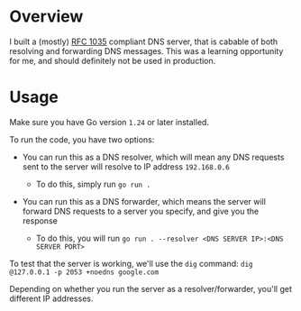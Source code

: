 # Overview

I built a (mostly) [RFC 1035](https://www.rfc-editor.org/rfc/pdfrfc/rfc1035.txt.pdf) compliant DNS server, that is cabable of both resolving and forwarding DNS messages. This was a learning opportunity for me, and should definitely not be used in production.

# Usage

Make sure you have Go version `1.24` or later installed.

To run the code, you have two options: 
- You can run this as a DNS resolver, which will mean any DNS requests sent to the server will resolve to IP address `192.168.0.6`
    - To do this, simply run `go run .`

- You can run this as a DNS forwarder, which means the server will forward DNS requests to a server you specify, and give you the response
    - To do this, you will run `go run . --resolver <DNS SERVER IP>:<DNS SERVER PORT>`

To test that the server is working, we'll use the `dig` command: `dig @127.0.0.1 -p 2053 +noedns google.com`

Depending on whether you run the server as a resolver/forwarder, you'll get different IP addresses.